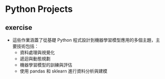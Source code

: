 # Python Projects
## exercise
- 這些作業涵蓋了從基礎 Python 程式設計到機器學習模型應用的多個主題，主要技術包括：
  - 資料處理與視覺化
  - 遞迴與動態規劃
  - 機器學習模型的訓練與評估
  - 使用 pandas 和 sklearn 進行資料分析與建模
